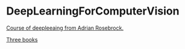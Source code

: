 # DeepLearningForComputerVision
[Course of deepleeaing from Adrian Rosebrock.](https://www.pyimagesearch.com/author/adrian/) 

[Three books](books_of_three_bundles)

